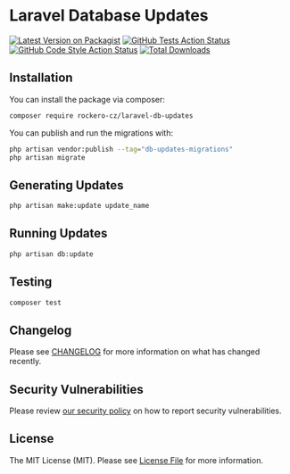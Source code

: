 # Laravel Database Updates

[![Latest Version on Packagist](https://img.shields.io/packagist/v/rockero-cz/laravel-db-updates.svg?style=flat-square)](https://packagist.org/packages/rockero-cz/laravel-db-updates)
[![GitHub Tests Action Status](https://img.shields.io/github/workflow/status/rockero-cz/laravel-db-updates/run-tests?label=tests)](https://github.com/rockero-cz/laravel-db-updates/actions?query=workflow%3Arun-tests+branch%3Amain)
[![GitHub Code Style Action Status](https://img.shields.io/github/workflow/status/rockero-cz/laravel-db-updates/Fix%20PHP%20code%20style%20issues?label=code%20style)](https://github.com/rockero-cz/laravel-db-updates/actions?query=workflow%3A"Fix+PHP+code+style+issues"+branch%3Amain)
[![Total Downloads](https://img.shields.io/packagist/dt/rockero-cz/laravel-db-updates.svg?style=flat-square)](https://packagist.org/packages/spatie/laravel-db-updates)

## Installation

You can install the package via composer:

```bash
composer require rockero-cz/laravel-db-updates
```

You can publish and run the migrations with:

```bash
php artisan vendor:publish --tag="db-updates-migrations"
php artisan migrate
```

## Generating Updates

```bash
php artisan make:update update_name
```

## Running Updates

```bash
php artisan db:update
```

## Testing

```bash
composer test
```

## Changelog

Please see [CHANGELOG](CHANGELOG.md) for more information on what has changed recently.


## Security Vulnerabilities

Please review [our security policy](../../security/policy) on how to report security vulnerabilities.

## License

The MIT License (MIT). Please see [License File](LICENSE.md) for more information.
